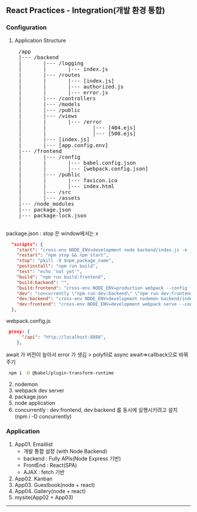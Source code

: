 ## React Practices - Integration(개발 환경 통합)

### Configuration

1. Application Structure

  <pre>
    /app
    |--- /backend
    |       |--- /logging
    |       |       |--- index.js
    |       |--- /routes
    |       |       |--- [index.js]
    |       |       |--- authorized.js
    |       |       |--- error.js
    |       |--- /controllers
    |       |--- /models
    |       |--- /public
    |       |--- /views
    |       |       |--- /error
    |       |               |--- [404.ejs]
    |       |               |--- [500.ejs]
    |       |--- [index.js]
    |       |--- [app.config.env]
    |--- /frontend
    |       |--- /config
    |       |       |--- babel.config.json
    |       |       |--- [webpack.config.json]
    |       |--- /public
    |       |       |--- favicon.ico
    |       |       |--- index.html
    |       |--- /src
    |       |--- /assets
    |--- /node_modules
    |--- package.json
    |--- package-lock.json
  </pre>

package.json : stop 은 window에서는 x

```json
  "scripts": {
    "start": "cross-env NODE_ENV=development node backend/index.js -e js,mjs,json,env --watch backend --name $npm_package_name",
    "restart": "npm stop && npm start",
    "stop": "pkill -9 $npm_package_name",
    "postinstall": "npm run build",
    "test": "echo 'not yet'",
    "build": "npm run build:frontend",
    "build:backend": "",
    "build:frontend": "cross-env NODE_ENV=production webpack --config frontend/config/webpack.config.js --mode production --progress",
    "dev": "concurrently \"npm run dev:backend\" \"npm run dev:frontend\" --kill-others",
    "dev:backend": "cross-env NODE_ENV=development nodemon backend/index.js -e js,mjs,json,env --watch backend --name $npm_package_name",
    "dev:frontend": "cross-env NODE_ENV=development webpack serve --config frontend/config/webpack.config.js --mode development --progress"
  },
```

webpack.config.js

```json
 proxy: {
      "/api": "http://localhost:8888",
    },
```

await 가 버전이 높아서 error 가 생김 > polyfil로 async await=>callback으로 바꿔주기

```bash
 npm i -D @babel/plugin-transform-runtime
```

2. nodemon
3. webpack dev server
4. package.json
5. node application
6. concurrently : dev:frontend, dev:backend 를 동시에 실행시키려고 설치 (npm i -D concurrently)

### Application

1. App01. Emaillist
   - 개발 통합 설정 (with Node Backend)
   - backend : Fully APIs(Node Express 기반)
   - FrontEnd : React(SPA)
   - AJAX : fetch 기반
2. App02. Kanban
3. App03. Guestbook(node + react)
4. App04. Gallery(node + react)
5. mysite(App02 + App03)

---
